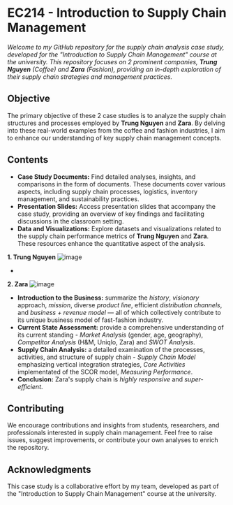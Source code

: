 # EC214 - Introduction to Supply Chain Management
_Welcome to my GitHub repository for the supply chain analysis case study, developed for the "Introduction to Supply Chain Management" course at the university. This repository focuses on 2 prominent companies, **Trung Nguyen** (Coffee) and **Zara** (Fashion), providing an in-depth exploration of their supply chain strategies and management practices._

## Objective
The primary objective of these 2 case studies is to analyze the supply chain structures and processes employed by **Trung Nguyen** and **Zara**. By delving into these real-world examples from the coffee and fashion industries, I aim to enhance our understanding of key supply chain management concepts.

## Contents
- **Case Study Documents:** Find detailed analyses, insights, and comparisons in the form of documents. These documents cover various aspects, including supply chain processes, logistics, inventory management, and sustainability practices.
- **Presentation Slides:** Access presentation slides that accompany the case study, providing an overview of key findings and facilitating discussions in the classroom setting.
- **Data and Visualizations:** Explore datasets and visualizations related to the supply chain performance metrics of **Trung Nguyen** and **Zara**. These resources enhance the quantitative aspect of the analysis.

**1. Trung Nguyen**
![image](https://github.com/haiphan2000/EC214-Introduction-to-Supply-Chain-Management/assets/45815546/9aaf17d7-d5c0-4620-a354-ecdaa9cd3a65)

- 

**2. Zara**
![image](https://github.com/haiphan2000/EC214-Introduction-to-Supply-Chain-Management/assets/45815546/8541e8b2-b9fd-4c3a-af07-9f87e774eb3f)

- **Introduction to the Business:** summarize the _history_, _visionary_ approach, _mission_, diverse _product line_, efficient _distribution channels_, and _business + revenue model_ — all of which collectively contribute to its unique business model of fast-fashion industry.
- **Current State Assessment:** provide a comprehensive understanding of its current standing - _Market Analysis_ (gender, age, geography), _Competitor Analysis_ (H&M, Uniqlo, Zara) and _SWOT Analysis_.
- **Supply Chain Analysis:**  a detailed examination of the processes, activities, and structure of supply chain - _Supply Chain Model_ emphasizing vertical integration strategies, _Core Activities_ implementated of the SCOR model, _Measuring Performance_.
- **Conclusion:** Zara's supply chain is _highly responsive_ and _super-efficient_.

## Contributing
We encourage contributions and insights from students, researchers, and professionals interested in supply chain management. Feel free to raise issues, suggest improvements, or contribute your own analyses to enrich the repository.

## Acknowledgments
This case study is a collaborative effort by my team, developed as part of the "Introduction to Supply Chain Management" course at the university.
